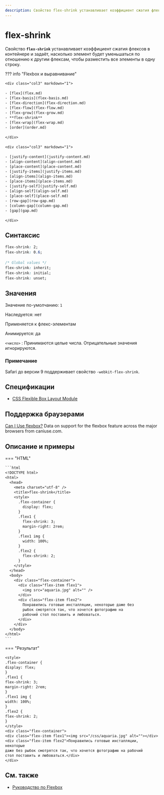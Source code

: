 ```yaml
---
description: Свойство flex-shrink устанавливает коэффициент сжатия флексов в контейнере и задаёт, насколько элемент будет уменьшаться по отношению к другим флексам, чтобы разместить все элементы в одну строку
---
```


# flex-shrink

Свойство **`flex-shrink`** устанавливает коэффициент сжатия флексов в контейнере и задаёт, насколько элемент будет уменьшаться по отношению к другим флексам, чтобы разместить все элементы в одну строку.

??? info "Flexbox и выравнивание"

    <div class="col3" markdown="1">

    - [flex](flex.md)
    - [flex-basis](flex-basis.md)
    - [flex-direction](flex-direction.md)
    - [flex-flow](flex-flow.md)
    - [flex-grow](flex-grow.md)
    - **flex-shrink**
    - [flex-wrap](flex-wrap.md)
    - [order](order.md)

    </div>

    <div class="col3" markdown="1">

    - [justify-content](justify-content.md)
    - [align-content](align-content.md)
    - [place-content](place-content.md)
    - [justify-items](justify-items.md)
    - [align-items](align-items.md)
    - [place-items](place-items.md)
    - [justify-self](justify-self.md)
    - [align-self](align-self.md)
    - [place-self](place-self.md)
    - [row-gap](row-gap.md)
    - [column-gap](column-gap.md)
    - [gap](gap.md)

    </div>

## Синтаксис

```css
flex-shrink: 2;
flex-shrink: 0.6;

/* Global values */
flex-shrink: inherit;
flex-shrink: initial;
flex-shrink: unset;
```

## Значения

Значение по-умолчанию: `1`

Наследуется: нет

Применяется к флекс-элементам

Анимируется: да

`<число>`
: Принимаются целые числа. Отрицательные значения игнорируются.

### Примечание

Safari до версии 9 поддерживает свойство `-webkit-flex-shrink`.

## Спецификации

- [CSS Flexible Box Layout Module](https://www.w3.org/TR/css-flexbox/#propdef-flex-shrink)

## Поддержка браузерами

<p class="ciu_embed" data-feature="flexbox" data-periods="future_1,current,past_1,past_2">
  <a href="http://caniuse.com/#feat=flexbox">Can I Use flexbox?</a> Data on support for the flexbox feature across the major browsers from caniuse.com.
</p>

## Описание и примеры

=== "HTML"

    ```html
    <!DOCTYPE html>
    <html>
      <head>
        <meta charset="utf-8" />
        <title>flex-shrink</title>
        <style>
          .flex-container {
            display: flex;
          }
          .flex1 {
            flex-shrink: 3;
            margin-right: 2rem;
          }
          .flex1 img {
            width: 100%;
          }
          .flex2 {
            flex-shrink: 2;
          }
        </style>
      </head>
      <body>
        <div class="flex-container">
          <div class="flex-item flex1">
            <img src="aquaria.jpg" alt="" />
          </div>
          <div class="flex-item flex2">
            Понравились готовые инсталляции, некоторые даже без
            рыбок смотрятся так, что хочется фотографию на
            рабочий стол поставить и любоваться.
          </div>
        </div>
      </body>
    </html>
    ```

=== "Результат"

    <style>
    .flex-container {
    display: flex;
    }
    .flex1 {
    flex-shrink: 3;
    margin-right: 2rem;
    }
    .flex1 img {
    width: 100%;
    }
    .flex2 {
    flex-shrink: 2;
    }
    </style>
    <div class="flex-container">
    <div class="flex-item flex1"><img src="/css/aquaria.jpg" alt=""></div>
    <div class="flex-item flex2">Понравились готовые инсталляции, некоторые
    даже без рыбок смотрятся так, что хочется фотографию на рабочий
    стол поставить и любоваться.</div>
    </div>

## См. также

- [Руководство по Flexbox](/flex/)
